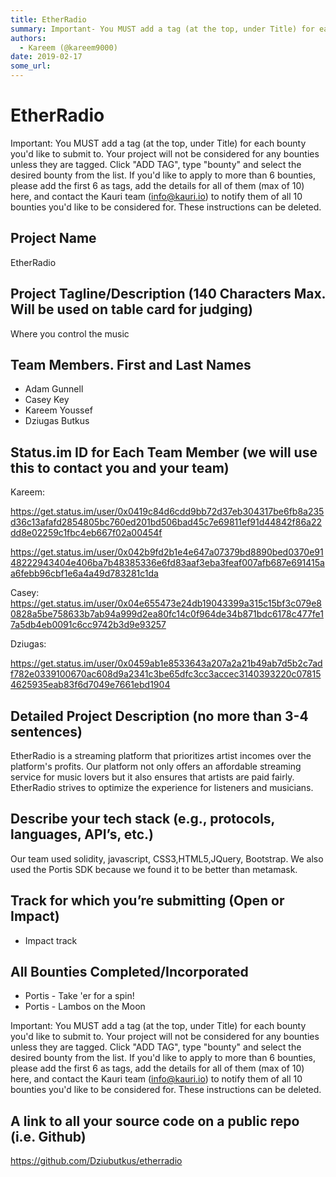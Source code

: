 ```yaml
---
title: EtherRadio 
summary: Important- You MUST add a tag (at the top, under Title) for each bounty youd like to submit to. Your project will not be considered for any bounties unless they are tagged. Click ADD TAG, type bounty and select the desired bounty from the list. If youd like to apply to more than 6 bounties, please add the first 6 as tags, add the details for all of them (max of 10) here, and contact the Kauri team (info@kauri.io) to notify them of all 10 bounties youd like to be considered for. These instruction
authors:
  - Kareem (@kareem9000)
date: 2019-02-17
some_url: 
---
```


# EtherRadio 



Important: You MUST add a tag (at the top, under Title) for each bounty you'd like to submit to. Your project will not be considered for any bounties unless they are tagged. Click "ADD TAG", type  "bounty" and select the desired bounty from the list. If you'd like to apply to more than 6 bounties, please add the first 6 as tags, add the details for all of them (max of 10) here, and contact the Kauri team (info@kauri.io) to notify them of all 10 bounties you'd like to be considered for. These instructions can be deleted.

## Project Name
EtherRadio

## Project Tagline/Description (140 Characters Max. Will be used on table card for judging)
Where you control the music

## Team Members. First and Last Names

* Adam Gunnell
* Casey Key
* Kareem Youssef
* Dziugas Butkus

## Status.im ID for Each Team Member (we will use this to contact you and your team)

Kareem: 

https://get.status.im/user/0x0419c84d6cdd9bb72d37eb304317be6fb8a235d36c13afafd2854805bc760ed201bd506bad45c7e69811ef91d44842f86a22dd8e02259c1fbc4eb667f02a00454f

https://get.status.im/user/0x042b9fd2b1e4e647a07379bd8890bed0370e9148222943404e406ba7b48385336e6fd83aaf3eba3feaf007afb687e691415aa6febb96cbf1e6a4a49d783281c1da

Casey: 
https://get.status.im/user/0x04e655473e24db19043399a315c15bf3c079e80828a5be758633b7ab94a999d2ea80fc14c0f964de34b871bdc6178c477fe17a5db4eb0091c6cc9742b3d9e93257

Dziugas:

 https://get.status.im/user/0x0459ab1e8533643a207a2a21b49ab7d5b2c7adf782e0339100670ac608d9a2341c3be65dfc3cc3accec3140393220c078154625935eab83f6d7049e7661ebd1904

## Detailed Project Description (no more than 3-4 sentences)
EtherRadio is a streaming platform that prioritizes artist incomes over the platform's profits. Our platform not only offers an affordable streaming service for music lovers but it also ensures that artists are paid fairly. EtherRadio strives to optimize the experience for listeners and musicians. 

## Describe your tech stack (e.g., protocols, languages, API’s, etc.)

Our team used solidity, javascript, CSS3,HTML5,JQuery, Bootstrap. We also used the Portis SDK because we found it to be better than metamask. 
  
## Track for which you’re submitting (Open or Impact)
- Impact track

## All Bounties Completed/Incorporated

- Portis - Take 'er for a spin!
- Portis - Lambos on the Moon

Important: You MUST add a tag (at the top, under Title) for each bounty you'd like to submit to. Your project will not be considered for any bounties unless they are tagged. Click "ADD TAG", type  "bounty" and select the desired bounty from the list. If you'd like to apply to more than 6 bounties, please add the first 6 as tags, add the details for all of them (max of 10) here, and contact the Kauri team (info@kauri.io) to notify them of all 10 bounties you'd like to be considered for. These instructions can be deleted.

## A link to all your source code on a public repo (i.e. Github)
https://github.com/Dziubutkus/etherradio



